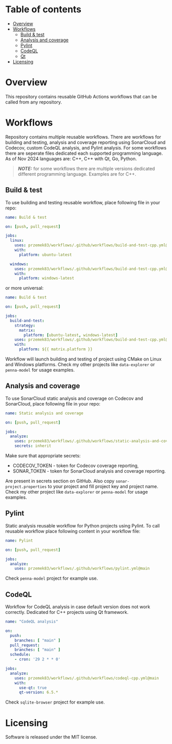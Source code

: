 # Table of contents
- [Overview](#overview)
- [Workflows](#workflows)
   * [Build & test](#build-test)
   * [Analysis and coverage](#analysis-and-coverage)
   * [Pylint](#pylint)
   * [CodeQL](#codeql)
   * [Qt](#qt)
- [Licensing](#licensing)

# Overview
This repository contains reusable GitHub Actions workflows that can be called from any repository.

# Workflows
Repository contains multiple reusable workflows. There are workflows for building and testing, analysis and coverage reporting using SonarCloud and Codecov, custom CodeQL analysis, and Pylint analysis. For some workflows there are seperate files dedicated each supported programming language. As of Nov 2024 languages are: C++, C++ with Qt, Go, Python.

> **_NOTE:_**  for some workflows there are multiple versions dedicated different programming language. Examples are for C++.

## Build & test
To use building and testing reusable workflow, place following file in your repo:
```yaml
name: Build & test

on: [push, pull_request]

jobs:
  linux:
    uses: przemek83/workflows/.github/workflows/build-and-test-cpp.yml@main
    with:
      platform: ubuntu-latest

  windows:
    uses: przemek83/workflows/.github/workflows/build-and-test-cpp.yml@main
    with:
      platform: windows-latest
```
or more universal:
```yaml
name: Build & test

on: [push, pull_request]

jobs:
  build-and-test:
    strategy:
      matrix:
        platform: [ubuntu-latest, windows-latest]
    uses: przemek83/workflows/.github/workflows/build-and-test-cpp.yml@main
    with:
      platform: ${{ matrix.platform }}
```

Workflow will launch building and testing of project using CMake on Linux and Windows platforms. Check my other projects like `data-explorer` or `penna-model` for usage examples.

## Analysis and coverage
To use SonarCloud static analysis and coverage on Codecov and SonarCloud, place following file in your repo:
```yaml
name: Static analysis and coverage

on: [push, pull_request]

jobs:
  analyze:
    uses: przemek83/workflows/.github/workflows/static-analysis-and-coverage-cpp.yml@main
    secrets: inherit
```
Make sure that appropriate secrets:
- CODECOV_TOKEN - token for Codecov coverage reporting,
- SONAR_TOKEN - token for SonarCloud
 analysis and coverage reporting.

Are present in secrets section on GitHub. Also copy `sonar-project.properties` to your project and fill project key and project name. Check my other project like `data-explorer` or `penna-model` for usage examples.

## Pylint
Static analysis reusable workflow for Python projects using Pylint. To call reusable workflow place following content in your workflow file:
```yaml
name: Pylint

on: [push, pull_request]

jobs:
  analyze:
    uses: przemek83/workflows/.github/workflows/pylint.yml@main
```

Check `penna-model` project for example use.

## CodeQL
Workflow for CodeQL analysis in case default version does not work correctly. Dedicated for C++ projects using Qt framework.

```yaml
name: "CodeQL analysis"

on:
  push:
    branches: [ "main" ]
  pull_request:
    branches: [ "main" ]
  schedule:
    - cron: '29 2 * * 0'

jobs:
  analyze:
    uses: przemek83/workflows/.github/workflows/codeql-cpp.yml@main
    with:
      use-qt: true
      qt-version: 6.5.*
```
Check `sqlite-browser` project for example use.

# Licensing
Software is released under the MIT license.
